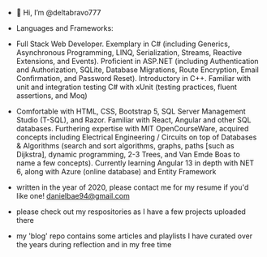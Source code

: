 - 👋 Hi, I’m @deltabravo777

- Languages and Frameworks:
- Full Stack Web Developer. Exemplary in C# (including Generics, Asynchronous Programming, LINQ, Serialization, Streams, Reactive Extensions, and Events). Proficient in ASP.NET (including Authentication and Authorization, SQLite, Database Migrations, Route Encryption, Email Confirmation, and Password Reset). Introductory in C++. Familiar with unit and integration testing C# with xUnit (testing practices, fluent assertions, and Moq)
- Comfortable with HTML, CSS, Bootstrap 5, SQL Server Management Studio (T-SQL), and Razor. Familiar with React, Angular and other SQL databases. Furthering expertise with MIT OpenCourseWare, acquired concepts including Electrical Engineering / Circuits on top of Databases & Algorithms (search and sort algorithms, graphs, paths [such as Dijkstra], dynamic programming, 2-3 Trees, and Van Emde Boas to name a few concepts). Currently learning Angular 13 in depth with NET 6, along with Azure (online database) and Entity Framework

- written in the year of 2020, please contact me for my resume if you'd like one! danielbae94@gmail.com
- please check out my respositories as I have a few projects uploaded there
- my 'blog' repo contains some articles and playlists I have curated over the years during reflection and in my free time

<!---
deltabravo777/deltabravo777 is a ✨ special ✨ repository because its `README.md` (this file) appears on your GitHub profile.
You can click the Preview link to take a look at your changes.
--->
